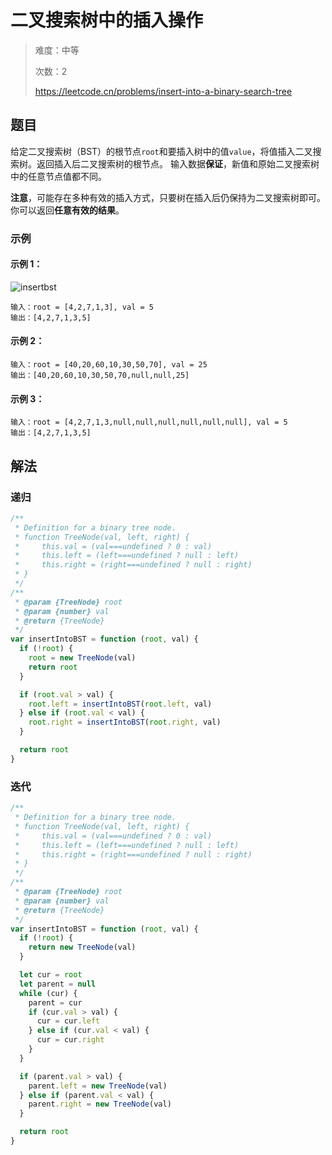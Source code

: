 # 二叉搜索树中的插入操作

> 难度：中等
>
> 次数：2
>
> https://leetcode.cn/problems/insert-into-a-binary-search-tree

## 题目

给定二叉搜索树（BST）的根节点`root`和要插入树中的值`value`，将值插入二叉搜索树。返回插入后二叉搜索树的根节点。 输入数据**保证**，新值和原始二叉搜索树中的任意节点值都不同。

**注意**，可能存在多种有效的插入方式，只要树在插入后仍保持为二叉搜索树即可。 你可以返回**任意有效的结果**。

### 示例

#### 示例 1：

![insertbst](https://assets.leetcode.com/uploads/2020/10/05/insertbst.jpg)

```
输入：root = [4,2,7,1,3], val = 5
输出：[4,2,7,1,3,5]
```

#### 示例 2：

```
输入：root = [40,20,60,10,30,50,70], val = 25
输出：[40,20,60,10,30,50,70,null,null,25]
```

#### 示例 3：

```
输入：root = [4,2,7,1,3,null,null,null,null,null,null], val = 5
输出：[4,2,7,1,3,5]
```

## 解法

### 递归

```javascript
/**
 * Definition for a binary tree node.
 * function TreeNode(val, left, right) {
 *     this.val = (val===undefined ? 0 : val)
 *     this.left = (left===undefined ? null : left)
 *     this.right = (right===undefined ? null : right)
 * }
 */
/**
 * @param {TreeNode} root
 * @param {number} val
 * @return {TreeNode}
 */
var insertIntoBST = function (root, val) {
  if (!root) {
    root = new TreeNode(val)
    return root
  }

  if (root.val > val) {
    root.left = insertIntoBST(root.left, val)
  } else if (root.val < val) {
    root.right = insertIntoBST(root.right, val)
  }

  return root
}
```

### 迭代

```javascript
/**
 * Definition for a binary tree node.
 * function TreeNode(val, left, right) {
 *     this.val = (val===undefined ? 0 : val)
 *     this.left = (left===undefined ? null : left)
 *     this.right = (right===undefined ? null : right)
 * }
 */
/**
 * @param {TreeNode} root
 * @param {number} val
 * @return {TreeNode}
 */
var insertIntoBST = function (root, val) {
  if (!root) {
    return new TreeNode(val)
  }

  let cur = root
  let parent = null
  while (cur) {
    parent = cur
    if (cur.val > val) {
      cur = cur.left
    } else if (cur.val < val) {
      cur = cur.right
    }
  }

  if (parent.val > val) {
    parent.left = new TreeNode(val)
  } else if (parent.val < val) {
    parent.right = new TreeNode(val)
  }

  return root
}
```
